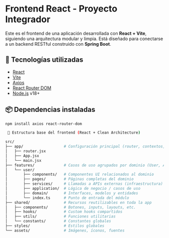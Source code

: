 # Frontend React - Proyecto Integrador

Este es el frontend de una aplicación desarrollada con **React + Vite**, siguiendo una arquitectura modular y limpia. Está diseñado para conectarse a un backend RESTful construido con **Spring Boot**.

## 🚀 Tecnologías utilizadas

- [React](https://reactjs.org/)
- [Vite](https://vitejs.dev/)
- [Axios](https://axios-http.com/)
- [React Router DOM](https://reactrouter.com/)
- [Node.js](https://nodejs.org/) v18+

## 📦 Dependencias instaladas

```bash
npm install axios react-router-dom

 📁 Estructura base del frontend (React + Clean Architecture)

src/
├── app/                  # Configuración principal (router, contextos, etc.)
│   ├── router.jsx
│   ├── App.jsx
│   └── main.jsx
├── features/             # Casos de uso agrupados por dominio (User, Auth, etc.)
│   └── user/
│       ├── components/   # Componentes UI relacionados al dominio
│       ├── pages/        # Páginas completas del dominio
│       ├── services/     # Llamadas a APIs externas (infraestructura)
│       ├── application/  # Lógica de negocio / casos de uso
│       ├── domain/       # Interfaces, modelos y entidades
│       └── index.ts      # Punto de entrada del módulo
├── shared/               # Recursos reutilizables en toda la app
│   ├── components/       # Botones, inputs, layouts, etc.
│   ├── hooks/            # Custom hooks compartidos
│   ├── utils/            # Funciones utilitarias
│   └── constants/        # Constantes globales
├── styles/               # Estilos globales
└── assets/               # Imágenes, íconos, fuentes
